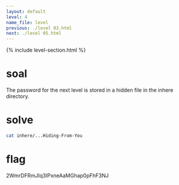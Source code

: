 ```yaml
---
layout: default
level: 4
name_file: level
previous: ./level 03.html
next: ./level 05.html
---
```


{% include level-section.html %}

# soal
The password for the next level is stored in a hidden file in the inhere directory.

# solve
```bash
cat inhere/...Hiding-From-You
```

# flag
2WmrDFRmJIq3IPxneAaMGhap0pFhF3NJ